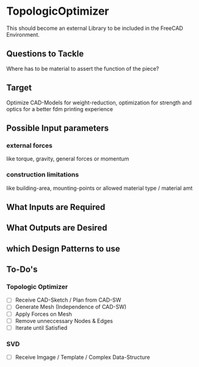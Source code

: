 # TopologicOptimizer

This should become an external Library to be included in the FreeCAD Environment.

## Questions to Tackle

Where has to be material to assert the function of the piece?

## Target

Optimize CAD-Models for weight-reduction, optimization for strength and optics for a better fdm printing experience

## Possible Input parameters

### external forces

like torque, gravity, general forces or momentum

### construction limitations

like building-area, mounting-points or allowed material type / material amt

## What Inputs are Required

## What Outputs are Desired

## which Design Patterns to use

## To-Do's

### Topologic Optimizer

* [ ] Receive CAD-Sketch / Plan from CAD-SW
* [ ] Generate Mesh (Independence of CAD-SW)
* [ ] Apply Forces on Mesh
* [ ] Remove unneccessary Nodes & Edges
* [ ] Iterate until Satisfied

### SVD

* [ ] Receive Imgage / Template / Complex Data-Structure
